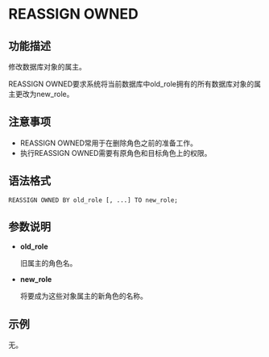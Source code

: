 # REASSIGN OWNED

## 功能描述<a name="zh-cn_topic_0283136605_zh-cn_topic_0237122173_zh-cn_topic_0059779106_sfb032500d9624f8fb05a202a274cb9e9"></a>

修改数据库对象的属主。

REASSIGN OWNED要求系统将当前数据库中old_role拥有的所有数据库对象的属主更改为new_role。

## 注意事项<a name="zh-cn_topic_0283136605_zh-cn_topic_0237122173_zh-cn_topic_0059779106_sc1c0690ce85a4497bbc2bf507322bd08"></a>

-   REASSIGN OWNED常用于在删除角色之前的准备工作。
-   执行REASSIGN OWNED需要有原角色和目标角色上的权限。

## 语法格式<a name="zh-cn_topic_0283136605_zh-cn_topic_0237122173_zh-cn_topic_0059779106_s94f37352d3b04fddaca3d0266fffa8d8"></a>

```
REASSIGN OWNED BY old_role [, ...] TO new_role;
```

## 参数说明<a name="zh-cn_topic_0283136605_zh-cn_topic_0237122173_zh-cn_topic_0059779106_s304443c9b98d4336b7ce6894962dbe0c"></a>

-   **old\_role**

    旧属主的角色名。

-   **new\_role**

    将要成为这些对象属主的新角色的名称。


## 示例<a name="zh-cn_topic_0283136605_zh-cn_topic_0237122173_zh-cn_topic_0059779106_sbcf57ecc9f7a417bad32fed1fe01c036"></a>

无。

